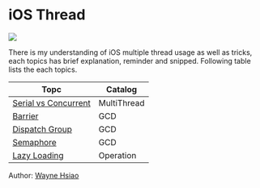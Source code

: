 # iOS Thread
![](https://img.shields.io/badge/Swift-v4.2-blue)

There is my understanding of iOS multiple thread usage as well as tricks, each topics has brief explanation, reminder and snipped.
Following table lists the each topics.

|Topc|Catalog|
|--|--|
|[Serial vs Concurrent](serial_concurrent)|MultiThread|
|[Barrier](barrier)|GCD|
|[Dispatch Group](dispatch_group)|GCD|
|[Semaphore](semaphore)|GCD|
|[Lazy Loading](https://github.com/chronicqazxc/LazyLoading)|Operation|

Author: [Wayne Hsiao](mailto:chronicqazxc@gmail.com)
